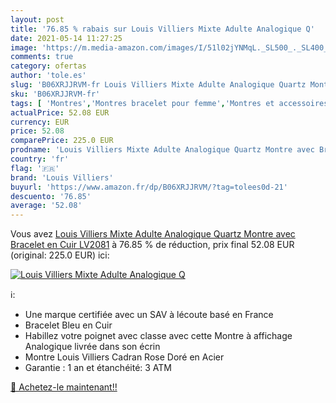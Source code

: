 ```yaml
---
layout: post
title: '76.85 % rabais sur Louis Villiers Mixte Adulte Analogique Q'
date: 2021-05-14 11:27:25
image: 'https://m.media-amazon.com/images/I/51l02jYNMqL._SL500_._SL400_.jpg'
comments: true
category: ofertas
author: 'tole.es'
slug: 'B06XRJJRVM-fr Louis Villiers Mixte Adulte Analogique Quartz Montre avec...'
sku: 'B06XRJJRVM-fr'
tags: [ 'Montres','Montres bracelet pour femme','Montres et accessoires','Montres femme','louis villiers', ]
actualPrice: 52.08 EUR
currency: EUR
price: 52.08
comparePrice: 225.0 EUR
prodname: 'Louis Villiers Mixte Adulte Analogique Quartz Montre avec Bracelet en Cuir LV2081'
country: 'fr'
flag: '🇫🇷'
brand: 'Louis Villiers'
buyurl: 'https://www.amazon.fr/dp/B06XRJJRVM/?tag=tolees0d-21'
descuento: '76.85'
average: '52.08'
---
```


Vous avez [Louis Villiers Mixte Adulte Analogique Quartz Montre avec Bracelet en Cuir LV2081](https://www.amazon.fr/dp/B06XRJJRVM/?tag=tolees0d-21)  à  76.85 % de réduction, prix final  52.08 EUR (original: 225.0 EUR) ici:

[![Louis Villiers Mixte Adulte Analogique Q](https://m.media-amazon.com/images/I/51l02jYNMqL._SL500_._SL400_.jpg)](https://www.amazon.fr/dp/B06XRJJRVM/?tag=tolees0d-21)

ℹ️:

- Une marque certifiée avec un SAV à lécoute basé en France
- Bracelet Bleu en Cuir
- Habillez votre poignet avec classe avec cette Montre à affichage Analogique livrée dans son écrin
- Montre Louis Villiers Cadran Rose Doré en Acier
- Garantie : 1 an et étanchéité: 3 ATM

[🛒 Achetez-le maintenant!!](https://www.amazon.fr/dp/B06XRJJRVM/?tag=tolees0d-21)
